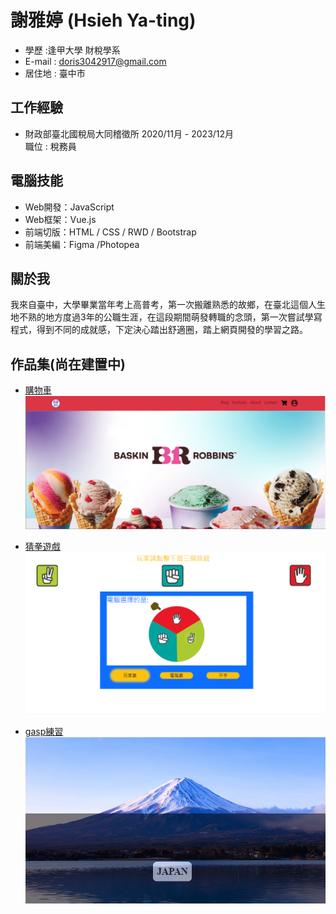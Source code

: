 # 謝雅婷 (Hsieh Ya-ting)
+ 學歷 :逢甲大學 財稅學系 
+ E-mail : doris3042917@gmail.com
+ 居住地 : 臺中市
## 工作經驗
+ 財政部臺北國稅局大同稽徵所   2020/11月 - 2023/12月<br>
  職位 : 稅務員

## 電腦技能
+ Web開發：JavaScript 
+ Web框架：Vue.js
+ 前端切版：HTML / CSS / RWD / Bootstrap 
+ 前端美編：Figma /Photopea

## 關於我
我來自臺中，大學畢業當年考上高普考，第一次搬離熟悉的故鄉，在臺北這個人生地不熟的地方度過3年的公職生涯，在這段期間萌發轉職的念頭，第一次嘗試學寫程式，得到不同的成就感，下定決心踏出舒適圈，踏上網頁開發的學習之路。

## 作品集(尚在建置中)

- [購物車]( https://doris-hyt.github.io/profolio/)
  ![Project 1 Screenshot](img/購物車封面.png)

- [猜拳遊戲](https://doris-hyt.github.io/profolio/games/game.html)
  ![Project 1 Screenshot](img/遊戲封面.png)
  
- [gasp練習](https://doris-hyt.github.io/profolio/gasp/gasp01.html)
  ![Project 1 Screenshot](img/pic03.png)

